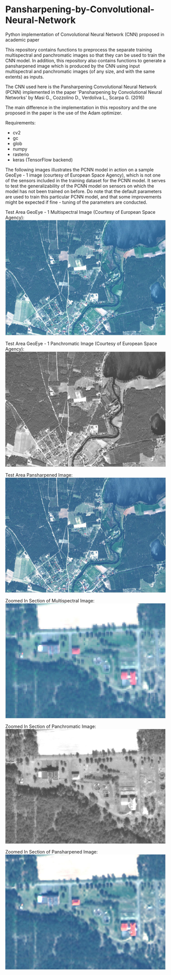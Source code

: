 # Pansharpening-by-Convolutional-Neural-Network
Python implementation of Convolutional Neural Network (CNN) proposed in academic paper

This repository contains functions to preprocess the separate training multispectral and panchromatic images so that they can be used
to train the CNN model. In addition, this repository also contains functions to generate a pansharpened image which is produced by the 
CNN using input multispectral and panchromatic images (of any size, and with the same extents) as inputs. 

The CNN used here is the Pansharpening Convolutional Neural Network (PCNN) implemented in the paper 
'Pansharpening by Convolutional Neural Networks' by Masi G., Cozzolino D., Verdoliva L., Scarpa G. (2016)

The main difference in the implementation in this repository and the one proposed in the paper is the use of the Adam optimizer.

Requirements:
- cv2
- gc
- glob
- numpy
- rasterio
- keras (TensorFlow backend)


The following images illustrates the PCNN model in action on a sample GeoEye - 1 image (courtesy of European Space Agency), which is not one of the sensors included in the training dataset for the PCNN model. It serves to test the generalizability of the PCNN model on sensors on which the model has not been trained on before. Do note that the default parameters are used to train this particular PCNN model, and that some improvements might be expected if fine - tuning of the parameters are conducted.


Test Area GeoEye - 1 Multispectral Image (Courtesy of European Space Agency):
![Alt Text](https://github.com/ThomasWangWeiHong/Pansharpening-by-Convolutional-Neural-Network/blob/master/Test_Area.JPG)


Test Area GeoEye - 1 Panchromatic Image (Courtesy of European Space Agency):
![Alt Text](https://github.com/ThomasWangWeiHong/Pansharpening-by-Convolutional-Neural-Network/blob/master/Test_Area_Pan.JPG)


Test Area Pansharpened Image:
![Alt Text](https://github.com/ThomasWangWeiHong/Pansharpening-by-Convolutional-Neural-Network/blob/master/Test_Area_PSH.JPG)


Zoomed In Section of Multispectral Image:
![Alt Text](https://github.com/ThomasWangWeiHong/Pansharpening-by-Convolutional-Neural-Network/blob/master/Test_Enlarged.JPG)


Zoomed In Section of Panchromatic Image:
![Alt Text](https://github.com/ThomasWangWeiHong/Pansharpening-by-Convolutional-Neural-Network/blob/master/Test_Enlarged_Pan.JPG)


Zoomed In Section of Pansharpened Image:
![Alt Text](https://github.com/ThomasWangWeiHong/Pansharpening-by-Convolutional-Neural-Network/blob/master/Test_Enlarged_PSH.JPG)
